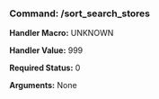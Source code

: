 ### Command: /sort_search_stores

**Handler Macro:** UNKNOWN

**Handler Value:** 999

**Required Status:** 0

**Arguments:**
None
